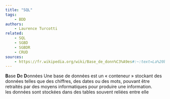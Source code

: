```yaml
---
title: "SQL"
tags:
    - BDD
authors:
    - Laurence Turcotti
related:
    - SQL
    - SGBD
    - SGBDR
    - CRUD
sources:
    - https://fr.wikipedia.org/wiki/Base_de_donn%C3%A9es#:~:text=La%20base%20de%20donn%C3%A9es%20est,l'acc%C3%A8s%20%C3%A0%20son%20contenu. 
---
```


**B**ase **D**e **D**onnées
Une base de données est un « conteneur » stockant des données telles que des chiffres, des dates ou des mots, pouvant être retraités par des moyens informatiques pour produire une information. 
<br/> les données sont stockées dans des tables souvent reliées entre elle